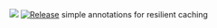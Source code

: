 [![](https://jitci.com/gh/rjtg/nylon/svg)](https://jitci.com/gh/rjtg/nylon)
[![Release](https://jitpack.io/v/sh.nunc/nylon.svg)](https://jitpack.io/#sh.nunc/nylon)
simple annotations for resilient caching